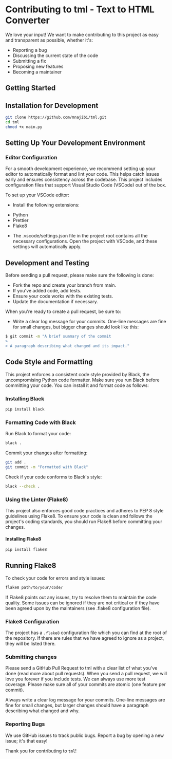 # Contributing to tml - Text to HTML Converter

We love your input! We want to make contributing to this project as easy and transparent as possible, whether it's:

- Reporting a bug
- Discussing the current state of the code
- Submitting a fix
- Proposing new features
- Becoming a maintainer

## Getting Started

## Installation for Development

```bash
git clone https://github.com/mnajibi/tml.git
cd tml
chmod +x main.py
```

## Setting Up Your Development Environment

### Editor Configuration

For a smooth development experience, we recommend setting up your editor to automatically format and lint your code. This helps catch issues early and ensures consistency across the codebase. This project includes configuration files that support Visual Studio Code (VSCode) out of the box.

To set up your VSCode editor:

- Install the following extensions:

* Python
* Prettier
* Flake8

- The .vscode/settings.json file in the project root contains all the necessary configurations. Open the project with VSCode, and these settings will automatically apply.

## Development and Testing

Before sending a pull request, please make sure the following is done:

- Fork the repo and create your branch from main.
- If you've added code, add tests.
- Ensure your code works with the existing tests.
- Update the documentation if necessary.

When you're ready to create a pull request, be sure to:

- Write a clear log message for your commits. One-line messages are fine for small changes, but bigger changes should look like this:

```bash
$ git commit -m "A brief summary of the commit
>
> A paragraph describing what changed and its impact."
```

## Code Style and Formatting

This project enforces a consistent code style provided by Black, the uncompromising Python code formatter. Make sure you run Black before committing your code. You can install it and format code as follows:

### Installing Black

```bash
pip install black
```

### Formatting Code with Black

Run Black to format your code:

```bash
black .
```

Commit your changes after formatting:

```bash
git add .
git commit -m "Formatted with Black"
```

Check if your code conforms to Black's style:

```bash
black --check .
```

### Using the Linter (Flake8)

This project also enforces good code practices and adheres to PEP 8 style guidelines using Flake8. To ensure your code is clean and follows the project's coding standards, you should run Flake8 before committing your changes.

#### Installing Flake8

```bash
pip install flake8
```

## Running Flake8

To check your code for errors and style issues:

```bash
flake8 path/to/your/code/
```

If Flake8 points out any issues, try to resolve them to maintain the code quality. Some issues can be ignored if they are not critical or if they have been agreed upon by the maintainers (see .flake8 configuration file).

### Flake8 Configuration

The project has a `.flake8` configuration file which you can find at the root of the repository. If there are rules that we have agreed to ignore as a project, they will be listed there.

### Submitting changes

Please send a GitHub Pull Request to tml with a clear list of what you've done (read more about pull requests). When you send a pull request, we will love you forever if you include tests. We can always use more test coverage. Please make sure all of your commits are atomic (one feature per commit).

Always write a clear log message for your commits. One-line messages are fine for small changes, but larger changes should have a paragraph describing what changed and why.

### Reporting Bugs

We use GitHub issues to track public bugs. Report a bug by opening a new issue; it's that easy!

Thank you for contributing to `tml`!
